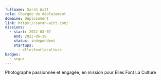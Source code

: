 ```yaml
---
fullname: Sarah Witt
role: Chargée de déploiement
domaine: Déploiement
link: https://sarah-witt.com/
missions:
  - start: 2022-03-07
    end: 2023-06-30
    status: independent
    startups:
      - ellesfontlaculture
badges:
  - segur
---
```

Photographe passionnée et engagée, en mission pour Elles Font La Culture
